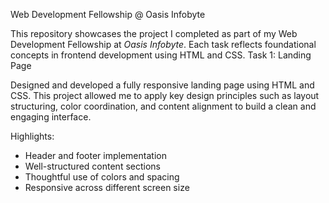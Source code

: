Web Development Fellowship @ Oasis Infobyte

This repository showcases the project I completed as part of my Web Development Fellowship at *Oasis Infobyte*. Each task reflects foundational concepts in frontend development using HTML and CSS.
Task 1: Landing Page

Designed and developed a fully responsive landing page using HTML and CSS.
This project allowed me to apply key design principles such as layout structuring, color coordination, and content alignment to build a clean and engaging interface.

Highlights:

* Header and footer implementation
* Well-structured content sections
* Thoughtful use of colors and spacing
* Responsive across different screen size
